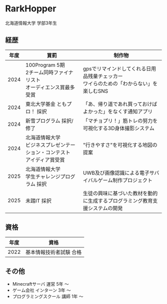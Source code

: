 # RarkHopper
北海道情報大学 学部3年生  


## 経歴
| 年度 | 賞罰 | 制作物 |
| --- | --- | --- |
| 2024 | 100Program 5期 <br> 2チーム同時ファイナリスト<br> オーディエンス賞最多受賞 | gpsでリマインドしてくれる日用品残量チェッカー <br> ワイらのための「わからない」を楽しむSNS |
| 2024 | 東北大学基金 ともプロ！ 採択 | 「あ、帰り道であれ買っておけばよかった」をなくす通知アプリ |
| 2024 | 新雪プログラム 採択/修了 | 「マチョプリ！」筋トレの努力を可視化する3D身体撮影システム |
| 2024 | 北海道情報大学 <br> ビジネスプレゼンテーション・コンテスト <br> アイディア賞受賞 | "行きやすさ"を可視化する地図の提案 |
| 2025 | 北海道情報大学 <br> 学生チャレンジプログラム 採択 | UWB及び画像認識による電子サバイバルゲーム制作プロジェクト | 
| 2025 | 未踏IT 採択 | 生徒の興味に基づいた教材を動的に生成するプログラミング教育支援システムの開発 | 

## 資格
| 年度 | 資格 |
| --- | --- |
| 2022 | 基本情報技術者試験 合格 |

##  その他
* Minecraftサーバ 運営 5年 ～
* ゲーム会社 インターン 3年 ～ 
* プログラミングスクール 講師 1年 ～
